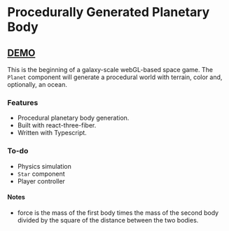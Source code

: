 # Procedurally Generated Planetary Body

## [DEMO](https://procedural-planet.vercel.app/)

This is the beginning of a galaxy-scale webGL-based space game. The `Planet` component will generate a procedural world with terrain, color and, optionally, an ocean.

### Features

- Procedural planetary body generation.
- Built with react-three-fiber.
- Written with Typescript.

### To-do

- Physics simulation
- `Star` component
- Player controller
















#### Notes

* force is the mass of the first body times the mass of the second body divided by the square of the distance between the two bodies.
